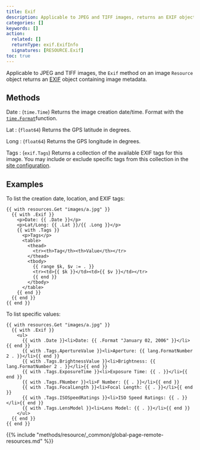 ```yaml
---
title: Exif
description: Applicable to JPEG and TIFF images, returns an EXIF object containing image metadata.
categories: []
keywords: []
action:
  related: []
  returnType: exif.ExifInfo
  signatures: [RESOURCE.Exif]
toc: true
---
```


Applicable to JPEG and TIFF images, the `Exif` method on an image `Resource` object returns an [EXIF] object containing image metadata.

## Methods

Date
: (`time.Time`) Returns the image creation date/time. Format with the [`time.Format`]function.

Lat
: (`float64`) Returns the GPS latitude in degrees.

Long
: (`float64`) Returns the GPS longitude in degrees.

Tags
: (`exif.Tags`) Returns a collection of the available EXIF tags for this image. You may include or exclude specific tags from this collection in the [site configuration].

## Examples

To list the creation date, location, and EXIF tags:

```go-html-template
{{ with resources.Get "images/a.jpg" }}
  {{ with .Exif }}
    <p>Date: {{ .Date }}</p>
    <p>Lat/Long: {{ .Lat }}/{{ .Long }}</p>
    {{ with .Tags }}
      <p>Tags</p>
      <table>
        <thead>
          <tr><th>Tag</th><th>Value</th></tr>
        </thead>
        <tbody>
          {{ range $k, $v := . }}
          <tr><td>{{ $k }}</td><td>{{ $v }}</td></tr>
          {{ end }}
        </tbody>
      </table>
    {{ end }}
  {{ end }}
{{ end }}
```

To list specific values:

```go-html-template
{{ with resources.Get "images/a.jpg" }}
  {{ with .Exif }}
    <ul>
      {{ with .Date }}<li>Date: {{ .Format "January 02, 2006" }}</li>{{ end }}
      {{ with .Tags.ApertureValue }}<li>Aperture: {{ lang.FormatNumber 2 . }}</li>{{ end }}
      {{ with .Tags.BrightnessValue }}<li>Brightness: {{ lang.FormatNumber 2 . }}</li>{{ end }}
      {{ with .Tags.ExposureTime }}<li>Exposure Time: {{ . }}</li>{{ end }}
      {{ with .Tags.FNumber }}<li>F Number: {{ . }}</li>{{ end }}
      {{ with .Tags.FocalLength }}<li>Focal Length: {{ . }}</li>{{ end }}
      {{ with .Tags.ISOSpeedRatings }}<li>ISO Speed Ratings: {{ . }}</li>{{ end }}
      {{ with .Tags.LensModel }}<li>Lens Model: {{ . }}</li>{{ end }}
    </ul>
  {{ end }}
{{ end }}
```

{{% include "methods/resource/_common/global-page-remote-resources.md" %}}

[exif]: https://en.wikipedia.org/wiki/Exif
[site configuration]: /content-management/image-processing/#exif-data
[`time.Format`]: /functions/time/format/
